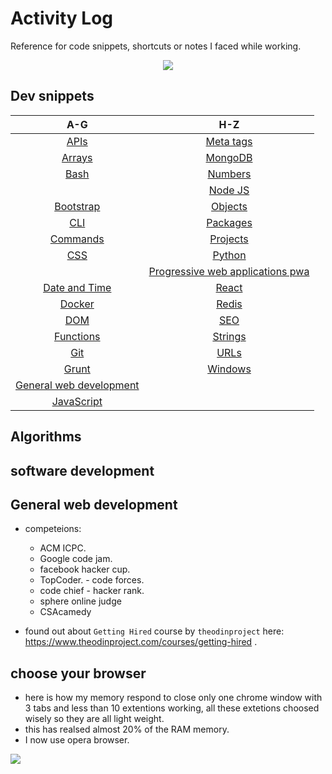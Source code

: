 # Activity Log

Reference for code snippets, shortcuts or notes I faced while working.

<div style="text-align:center; margin:auto; padding:auto;"><img style="margin:auto;" src="https://i.imgur.com/lRrDFLo.png" /></div>

## Dev snippets

|                                              A-G                                              |                                           H-Z                                            |
| :-------------------------------------------------------------------------------------------: | :--------------------------------------------------------------------------------------: |
|     [APIs](https://github.com/ahmad-ali14/Activity-log/blob/master/snippets/API-list.md)      |  [Meta tags](https://github.com/ahmad-ali14/Activity-log/blob/master/snippets/meta.md)   |
|     [Arrays](https://github.com/ahmad-ali14/Activity-log/blob/master/snippets/arrays.md)      |   [MongoDB](https://github.com/ahmad-ali14/Activity-log/blob/master/snippets/mongo.md)   |
|       [Bash](https://github.com/ahmad-ali14/Activity-log/blob/master/snippets/bash.md)        |  [Numbers](https://github.com/ahmad-ali14/Activity-log/blob/master/snippets/numbers.md)  |
|                                                                                               | [Node JS](https://github.com/ahmad-ali14/Activity-log/blob/master/snippets/Node.md) |
|  [Bootstrap](https://github.com/ahmad-ali14/Activity-log/blob/master/snippets/bootstrap.md)   |  [Objects](https://github.com/ahmad-ali14/Activity-log/blob/master/snippets/objects.md)  |
|        [CLI](https://github.com/ahmad-ali14/Activity-log/blob/master/snippets/cli.md)         | [Packages](https://github.com/ahmad-ali14/Activity-log/blob/master/snippets/packages.md) |
|   [Commands](https://github.com/ahmad-ali14/Activity-log/blob/master/snippets/commands.md)    | [Projects](https://github.com/ahmad-ali14/Activity-log/blob/master/snippets/projects.md) |
|        [CSS](https://github.com/ahmad-ali14/Activity-log/blob/master/snippets/css.md)         |   [Python](https://github.com/ahmad-ali14/Activity-log/blob/master/snippets/python.md)   |
|                                                                                               | [Progressive web applications pwa](https://github.com/ahmad-ali14/Activity-log/blob/master/snippets/pwa.md) |
| [Date and Time](https://github.com/ahmad-ali14/Activity-log/blob/master/snippets/dateTime.md) |    [React](https://github.com/ahmad-ali14/Activity-log/blob/master/snippets/react.md)    |
|     [Docker](https://github.com/ahmad-ali14/Activity-log/blob/master/snippets/docker.md)      |    [Redis](https://github.com/ahmad-ali14/Activity-log/blob/master/snippets/redis.md)    |
|        [DOM](https://github.com/ahmad-ali14/Activity-log/blob/master/snippets/dom.md)         |      [SEO](https://github.com/ahmad-ali14/Activity-log/blob/master/snippets/seo.md)      |
|  [Functions](https://github.com/ahmad-ali14/Activity-log/blob/master/snippets/functions.md)   |  [Strings](https://github.com/ahmad-ali14/Activity-log/blob/master/snippets/strings.md)  |
|        [Git](https://github.com/ahmad-ali14/Activity-log/blob/master/snippets/git.md)         |     [URLs](https://github.com/ahmad-ali14/Activity-log/blob/master/snippets/urls.md)     |
|      [Grunt](https://github.com/ahmad-ali14/Activity-log/blob/master/snippets/grunt.md)       |  [Windows](https://github.com/ahmad-ali14/Activity-log/blob/master/snippets/windows.md)  |
|                      [General web development](#general-web-development)                      |                                                                                          |
|  [JavaScript](https://github.com/ahmad-ali14/Activity-log/blob/master/snippets/generalJs.md)  |                                                                                          |

## Algorithms

## software development

## General web development

- competeions:

  - ACM ICPC.
  - Google code jam.
  - facebook hacker cup.
  - TopCoder. - code forces.
  - code chief - hacker rank.
  - sphere online judge
  - CSAcamedy

- found out about `Getting Hired` course by `theodinproject` here: <https://www.theodinproject.com/courses/getting-hired> .

## choose your browser

- here is how my memory respond to close only one chrome window with 3 tabs and less than 10 extentions working, all these extetions choosed wisely so they are all light weight.
- this has realsed almost 20% of the RAM memory.
- I now use opera browser.

![](https://i.imgur.com/XUbSPc3.png)

